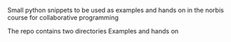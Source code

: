 Small python snippets to be used as examples and hands on in the norbis course for collaborative programming

The repo contains two directories  Examples and hands on
